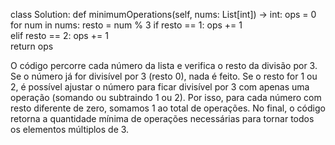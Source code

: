 class Solution:
    def minimumOperations(self, nums: List[int]) -> int:
        ops = 0
        for num in nums:
            resto = num % 3
            if resto == 1:
                ops += 1  
            elif resto == 2:
                ops += 1  
        return ops

O código percorre cada número da lista e verifica o resto da divisão por 3. Se o número já for divisível por 3 (resto 0), nada é feito. Se o resto for 1 ou 2, é possível ajustar o número para ficar divisível por 3 com apenas uma operação (somando ou subtraindo 1 ou 2). Por isso, para cada número com resto diferente de zero, somamos 1 ao total de operações. No final, o código retorna a quantidade mínima de operações necessárias para tornar todos os elementos múltiplos de 3.